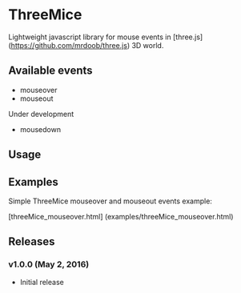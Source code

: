 # ThreeMice

Lightweight javascript library for mouse events in [three.js] (https://github.com/mrdoob/three.js) 3D world.

## Available events

* mouseover
* mouseout

Under development
* mousedown

## Usage

## Examples

Simple ThreeMice mouseover and mouseout events example:

[threeMice_mouseover.html] (examples/threeMice_mouseover.html)

## Releases

### v1.0.0 (May 2, 2016)
* Initial release
